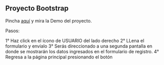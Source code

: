 ## Proyecto Bootstrap

Pincha  [aquí](https://raulsr92.github.io/ISIL-ProgramacionWeb1-EP01/)  y mira la Demo del proyecto.

Pasos:

1° Haz click en el ícono de USUARIO del lado derecho
2° LLena el formulario y envialo
3° Serás direccionado a una segunda pantalla en donde se mostrarán los datos ingresados en el formulario de registro.
4° Regresa a la página principal presionando el botón 